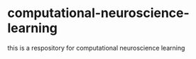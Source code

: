 # computational-neuroscience-learning
this is  a respository for computational neuroscience learning
